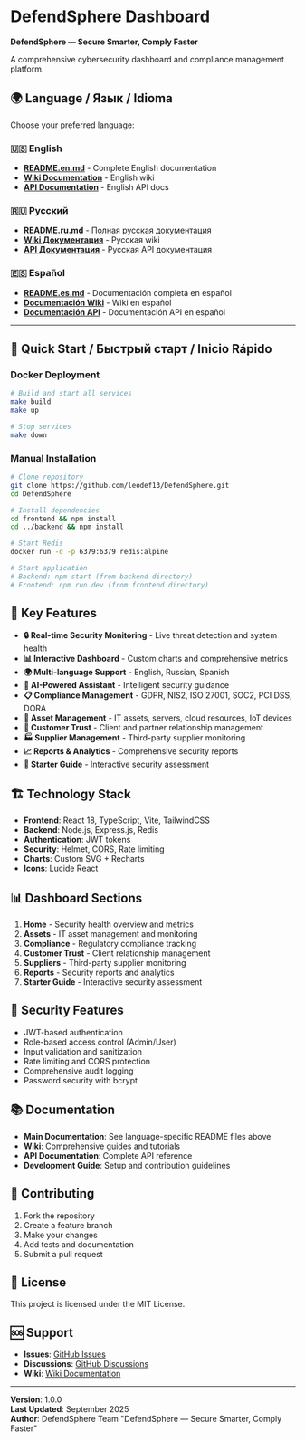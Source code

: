 # DefendSphere Dashboard

**DefendSphere — Secure Smarter, Comply Faster**

A comprehensive cybersecurity dashboard and compliance management platform.

## 🌍 Language / Язык / Idioma

Choose your preferred language:

### 🇺🇸 English
- [**README.en.md**](README.en.md) - Complete English documentation
- [**Wiki Documentation**](wiki/en/) - English wiki
- [**API Documentation**](docs/en/) - English API docs

### 🇷🇺 Русский
- [**README.ru.md**](README.ru.md) - Полная русская документация
- [**Wiki Документация**](wiki/ru/) - Русская wiki
- [**API Документация**](docs/ru/) - Русская API документация

### 🇪🇸 Español
- [**README.es.md**](README.es.md) - Documentación completa en español
- [**Documentación Wiki**](wiki/es/) - Wiki en español
- [**Documentación API**](docs/es/) - Documentación API en español

---

## 🚀 Quick Start / Быстрый старт / Inicio Rápido

### Docker Deployment
```bash
# Build and start all services
make build
make up

# Stop services
make down
```

### Manual Installation
```bash
# Clone repository
git clone https://github.com/leodef13/DefendSphere.git
cd DefendSphere

# Install dependencies
cd frontend && npm install
cd ../backend && npm install

# Start Redis
docker run -d -p 6379:6379 redis:alpine

# Start application
# Backend: npm start (from backend directory)
# Frontend: npm run dev (from frontend directory)
```

## 🌟 Key Features

- **🔒 Real-time Security Monitoring** - Live threat detection and system health
- **📊 Interactive Dashboard** - Custom charts and comprehensive metrics
- **🌍 Multi-language Support** - English, Russian, Spanish
- **🤖 AI-Powered Assistant** - Intelligent security guidance
- **📋 Compliance Management** - GDPR, NIS2, ISO 27001, SOC2, PCI DSS, DORA
- **🏢 Asset Management** - IT assets, servers, cloud resources, IoT devices
- **👥 Customer Trust** - Client and partner relationship management
- **🏭 Supplier Management** - Third-party supplier monitoring
- **📈 Reports & Analytics** - Comprehensive security reports
- **📝 Starter Guide** - Interactive security assessment

## 🏗️ Technology Stack

- **Frontend**: React 18, TypeScript, Vite, TailwindCSS
- **Backend**: Node.js, Express.js, Redis
- **Authentication**: JWT tokens
- **Security**: Helmet, CORS, Rate limiting
- **Charts**: Custom SVG + Recharts
- **Icons**: Lucide React

## 📊 Dashboard Sections

1. **Home** - Security health overview and metrics
2. **Assets** - IT asset management and monitoring
3. **Compliance** - Regulatory compliance tracking
4. **Customer Trust** - Client relationship management
5. **Suppliers** - Third-party supplier monitoring
6. **Reports** - Security reports and analytics
7. **Starter Guide** - Interactive security assessment

## 🔐 Security Features

- JWT-based authentication
- Role-based access control (Admin/User)
- Input validation and sanitization
- Rate limiting and CORS protection
- Comprehensive audit logging
- Password security with bcrypt

## 📚 Documentation

- **Main Documentation**: See language-specific README files above
- **Wiki**: Comprehensive guides and tutorials
- **API Documentation**: Complete API reference
- **Development Guide**: Setup and contribution guidelines

## 🤝 Contributing

1. Fork the repository
2. Create a feature branch
3. Make your changes
4. Add tests and documentation
5. Submit a pull request

## 📄 License

This project is licensed under the MIT License.

## 🆘 Support

- **Issues**: [GitHub Issues](https://github.com/leodef13/DefendSphere/issues)
- **Discussions**: [GitHub Discussions](https://github.com/leodef13/DefendSphere/discussions)
- **Wiki**: [Wiki Documentation](wiki/)

---

**Version**: 1.0.0  
**Last Updated**: September 2025  
**Author**: DefendSphere Team "DefendSphere — Secure Smarter, Comply Faster"
